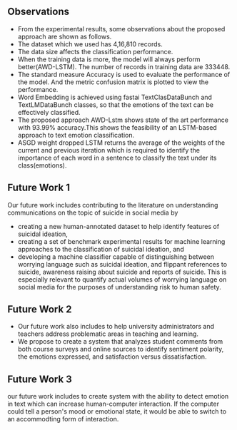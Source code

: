 ## Observations
- From the experimental results, some observations about the proposed approach are shown as follows.
- The dataset which we used has 4,16,810 records.
- The data size affects the classification performance.
- When the training data is more, the model will always perform better(AWD-LSTM). The number of records in training data are 333448.
- The standard measure Accuracy is used to evaluate the performance of the model. And the metric confusion matrix is plotted to view the performance.
- Word Embedding is achieved using fastai TextClasDataBunch and TextLMDataBunch classes, so that the emotions of the text can be effectively classified.
- The proposed approach AWD-Lstm shows state of the art performance with 93.99% accuracy.This shows the feasibility of an LSTM-based approach to text emotion classification. 
- ASGD weight dropped LSTM returns the average of the weights of the current and previous iteration which is required to identify the importance of each word in a sentence to classify the text under its class(emotions).


## Future Work 1
  Our future work includes contributing to the literature on understanding communications on the topic of suicide in social media by 
- creating a new human-annotated dataset to help identify features of suicidal ideation, 
- creating a set of benchmark experimental results for machine learning approaches to the classification of suicidal ideation, and 
- developing a machine classifier capable of distinguishing between worrying language such as suicidal ideation, and flippant references to suicide, awareness raising about suicide and reports of suicide. This is especially relevant to quantify actual volumes of worrying language on social media for the purposes of understanding risk to human safety.

## Future Work 2
  - Our future work also includes to help university administrators and teachers address problematic areas in teaching and learning. 
  - We propose to create a system that analyzes student comments from both course surveys and online sources to identify sentiment polarity, the emotions expressed, and satisfaction versus dissatisfaction.
  
## Future Work 3
   
our future work includes to create system with the ability to detect emotion in text which can increase human-computer interaction. If the computer could tell a person's mood or emotional state, it would be able to switch to an accommodting form of interaction.

  
